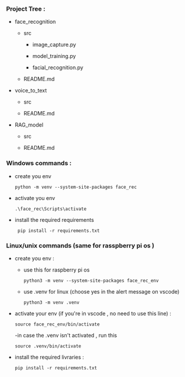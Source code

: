 ### Project Tree :
   
- face_recognition


    - src

        - image_capture.py

        - model_training.py

        - facial_recognition.py

    - README.md

- voice_to_text

    - src

    - README.md

- RAG_model 

    - src

    - README.md



### Windows commands :
- create  you env

    `python -m venv --system-site-packages face_rec`

- activate you env

    `.\face_rec\Scripts\activate`

- install the required requirements 

    ` pip install -r requirements.txt`

### Linux/unix commands (same for rasspberry pi os )

- create  you env :

    - use this for raspberry pi os 

        `python3 -m venv --system-site-packages face_rec_env`

    - use .venv for linux (choose yes in the alert message on vscode)
        
        `python3 -m venv .venv`

- activate your env (if you're in vscode , no need to use this line) :

    `source face_rec_env/bin/activate`
    
    -in case the .venv isn't activated , run this 

    `source .venv/bin/activate`

- install the required livraries : 

    `pip install -r requirements.txt`